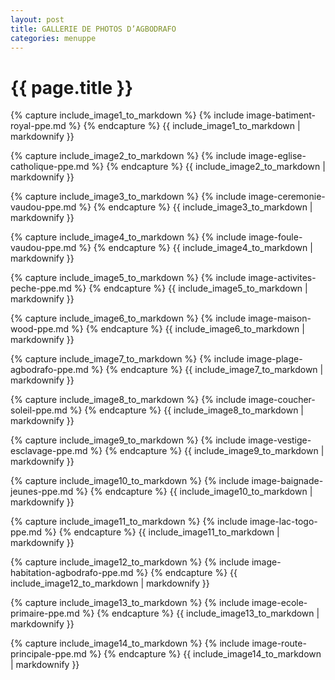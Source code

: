 ```yaml
---
layout: post
title: GALLERIE DE PHOTOS D’AGBODRAFO
categories: menuppe
---
```


{{ page.title }}
================
<div id="sliderFrame">
<div id="slider">
{% capture include_image1_to_markdown %}
	{% include image-batiment-royal-ppe.md %}
{% endcapture %}
{{ include_image1_to_markdown | markdownify }}

{% capture include_image2_to_markdown %}
	{% include image-eglise-catholique-ppe.md %}
{% endcapture %}
{{ include_image2_to_markdown | markdownify }}

{% capture include_image3_to_markdown %}
	{% include image-ceremonie-vaudou-ppe.md %}
{% endcapture %}
{{ include_image3_to_markdown | markdownify }}

{% capture include_image4_to_markdown %}
	{% include image-foule-vaudou-ppe.md %}
{% endcapture %}
{{ include_image4_to_markdown | markdownify }}

{% capture include_image5_to_markdown %}
	{% include image-activites-peche-ppe.md %}
{% endcapture %}
{{ include_image5_to_markdown | markdownify }}

{% capture include_image6_to_markdown %}
	{% include image-maison-wood-ppe.md %}
{% endcapture %}
{{ include_image6_to_markdown | markdownify }}

{% capture include_image7_to_markdown %}
	{% include image-plage-agbodrafo-ppe.md %}
{% endcapture %}
{{ include_image7_to_markdown | markdownify }}

{% capture include_image8_to_markdown %}
	{% include image-coucher-soleil-ppe.md %}
{% endcapture %}
{{ include_image8_to_markdown | markdownify }}

{% capture include_image9_to_markdown %}
	{% include image-vestige-esclavage-ppe.md %}
{% endcapture %}
{{ include_image9_to_markdown | markdownify }}

{% capture include_image10_to_markdown %}
	{% include image-baignade-jeunes-ppe.md %}
{% endcapture %}
{{ include_image10_to_markdown | markdownify }}

{% capture include_image11_to_markdown %}
	{% include image-lac-togo-ppe.md %}
{% endcapture %}
{{ include_image11_to_markdown | markdownify }}

{% capture include_image12_to_markdown %}
	{% include image-habitation-agbodrafo-ppe.md %}
{% endcapture %}
{{ include_image12_to_markdown | markdownify }}

{% capture include_image13_to_markdown %}
	{% include image-ecole-primaire-ppe.md %}
{% endcapture %}
{{ include_image13_to_markdown | markdownify }}

{% capture include_image14_to_markdown %}
	{% include image-route-principale-ppe.md %}
{% endcapture %}
{{ include_image14_to_markdown | markdownify }}
</div>
</div>